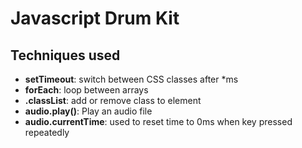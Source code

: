 # Javascript Drum Kit

## Techniques used

- **setTimeout**: switch between CSS classes after *ms
- **forEach**: loop between arrays
- **.classList**: add or remove class to element
- **audio.play()**: Play an audio file
- **audio.currentTime**: used to reset time to 0ms when key pressed repeatedly